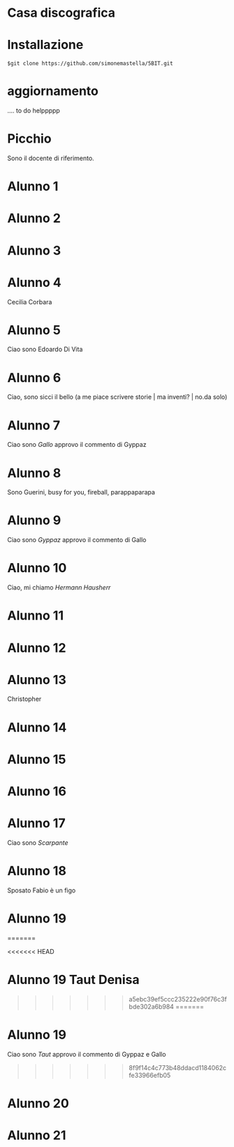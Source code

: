 Casa discografica
=================
# Installazione
```
$git clone https://github.com/simonemastella/5BIT.git
```
# aggiornamento
.... to do helppppp
# Picchio
Sono il docente di riferimento.
# Alunno 1

# Alunno 2

# Alunno 3

# Alunno 4
Cecilia Corbara
# Alunno 5
Ciao sono Edoardo Di Vita

# Alunno 6 
Ciao, sono sicci il bello (a me piace scrivere storie | ma inventi? | no.da solo)
# Alunno 7
Ciao sono _Gallo_ approvo il commento di Gyppaz
# Alunno 8
Sono Guerini, busy for you, fireball, parappaparapa
# Alunno 9
Ciao sono _Gyppaz_ approvo il commento di Gallo
# Alunno 10
Ciao, mi chiamo *Hermann Hausherr*
# Alunno 11

# Alunno 12

# Alunno 13
Christopher
# Alunno 14

# Alunno 15

# Alunno 16

# Alunno 17
Ciao sono _Scarpante_

# Alunno 18
Sposato Fabio è un figo
# Alunno 19
=======

<<<<<<< HEAD
# Alunno 19 Taut Denisa
>>>>>>> a5ebc39ef5ccc235222e90f76c3fbde302a6b984
=======
# Alunno 19 
Ciao sono _Taut_ approvo il commento di Gyppaz e Gallo
>>>>>>> 8f9f14c4c773b48ddacd1184062cfe33966efb05

# Alunno 20

# Alunno 21


